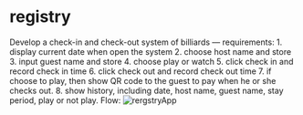 # registry

Develop a check-in and check-out system of billiards
— requirements:
        1. display current date when open the system
        2. choose host name and store
        3. input guest name and store 
        4. choose play or watch
        5. click check in and record check in time
        6. click check out and record check out time 
        7. if choose to play, then show QR code to the guest to pay when he or she checks out. 
        8. show history, including date, host name, guest name, stay period, play or not play.
Flow:
![rergstryApp](https://user-images.githubusercontent.com/71981839/130510773-fb4d2433-5a1a-4b78-9503-45cf90149a1a.jpeg)
